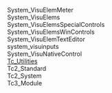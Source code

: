 System_VisuElemMeter  
System_VisuElems  
System_VisuElemsSpecialControls  
System_VisuElemsWinControls  
System_VisuElemTextEditor  
system_visuinputs  
System_VisuNativeControl  
[Tc_Utilities](https://github.com/phucpha/Tc_Utilities)  
Tc2_Standard  
Tc2_System  
Tc3_Module  
